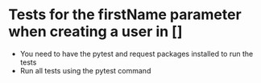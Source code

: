﻿# Tests for the firstName parameter when creating a user in []
- You need to have the pytest and request packages installed to run the tests
- Run all tests using the pytest command